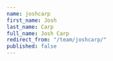 ```yaml
---
name: joshcarp
first_name: Josh
last_name: Carp
full_name: Josh Carp
redirect_from: "/team/joshcarp/"
published: false
---
```


